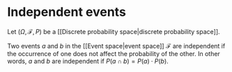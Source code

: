 # Independent events

Let $(\Omega, \mathcal{F}, P)$ be a [[Discrete probability space|discrete probability space]].

Two events $a$ and $b$ in the [[Event space|event space]] $\mathcal{F}$ are independent if the occurrence of one  does not affect the probability of the other.
In other words, $a$ and $b$ are independent if $P(a\cap b) = P(a)\cdot P(b)$.

